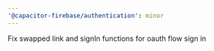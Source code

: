 ```yaml
---
'@capacitor-firebase/authentication': minor
---
```


Fix swapped link and signIn functions for oauth flow sign in
